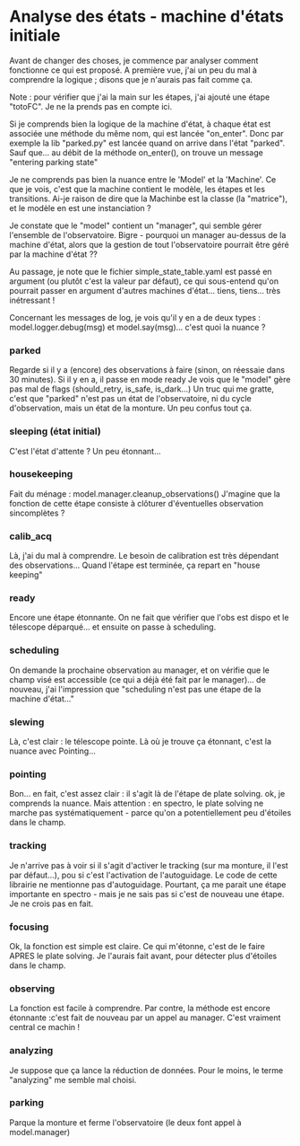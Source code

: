 # Analyse des états - machine d'états initiale

Avant de changer des choses, je commence par analyser comment fonctionne ce qui est proposé. A première vue, j'ai un peu du mal à comprendre la logique ; disons que je n'aurais pas fait comme ça.

Note : pour vérifier que j'ai la main sur les étapes, j'ai ajouté une étape "totoFC". Je ne la prends pas en compte ici.

Si je comprends bien la logique de la machine d'état, à chaque état est associée une méthode du même nom, qui est lancée "on_enter". Donc par exemple la lib "parked.py" est lancée quand on arrive dans l'état "parked". Sauf que... au débit de la méthode on_enter(), on trouve un message "entering parking state"

Je ne comprends pas bien la nuance entre le 'Model' et la 'Machine'. Ce que je vois, c'est que la machine contient le modèle, les étapes et les transitions. Ai-je raison de dire que la Machinbe est la classe (la "matrice"), et le modèle en est une instanciation ? 

Je constate que le "model" contient un "manager", qui semble gérer l'ensemble de l'observatoire. Bigre - pourquoi un manager au-dessus de la machine d'état, alors que la gestion de tout l'observatoire pourrait être géré par la machine d'état ??

Au passage, je note que le fichier simple_state_table.yaml est passé en argument (ou plutôt c'est la valeur par défaut), ce qui sous-entend qu'on pourrait passer en argument d'autres machines d'état... tiens, tiens... très inétressant !

Concernant les messages de log, je vois qu'il y en a de deux types : model.logger.debug(msg) et model.say(msg)... c'est quoi la nuance ?

### parked

Regarde si il y a (encore) des observations à faire (sinon, on réessaie dans 30 minutes).
Si il y en a, il passe en mode ready
Je vois que le "model" gère pas mal de flags (should_retry, is_safe, is_dark...)
Un truc qui me gratte, c'est que "parked" n'est pas un état de l'observatoire, ni du cycle d'observation, mais un état de la monture. Un peu confus tout ça.

### sleeping (état initial)

C'est l'état d'attente ? Un peu étonnant...

### housekeeping

Fait du ménage : model.manager.cleanup_observations()
J'magine que la fonction de cette étape consiste à clôturer d'éventuelles observation sincomplètes ?

### calib_acq

Là, j'ai du mal à comprendre. Le besoin de calibration est très dépendant des observations...
Quand l'étape est terminée, ça repart en "house keeping"

### ready

Encore une étape étonnante. On ne fait que vérifier que l'obs est dispo et le télescope déparqué... et ensuite on passe à scheduling.

### scheduling

On demande la prochaine observation au manager, et on vérifie que le champ visé est accessible (ce qui a déjà été fait par le manager)... de nouveau, j'ai l'impression que "scheduling n'est pas une étape de la machine d'état..."

### slewing

Là, c'est clair : le télescope pointe. Là où je trouve ça étonnant, c'est la nuance avec Pointing...

### pointing

Bon... en fait, c'est assez clair : il s'agit là de l'étape de plate solving. ok, je comprends la nuance. Mais attention : en spectro, le plate solving ne marche pas systématiquement - parce qu'on a potentiellement peu d'étoiles dans le champ.

### tracking

Je n'arrive pas à voir si il s'agit d'activer le tracking (sur ma monture, il l'est par défaut...), pou si c'est l'activation de l'autoguidage. Le code de cette librairie ne mentionne pas d'autoguidage. Pourtant, ça me parait une étape importante en spectro - mais je ne sais pas si c'est de nouveau une étape. Je ne crois pas en fait.

### focusing

Ok, la fonction est simple est claire. Ce qui m'étonne, c'est de le faire APRES le plate solving. Je l'aurais fait avant, pour détecter plus d'étoiles dans le champ.

### observing

La fonction est facile à comprendre. Par contre, la méthode est encore étonnante :c'est fait de nouveau par un appel au manager. C'est vraiment central ce machin !

### analyzing

Je suppose que ça lance la réduction de données. Pour le moins, le terme "analyzing" me semble mal choisi.

### parking

Parque la monture et ferme l'observatoire (le deux font appel à model.manager)